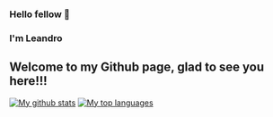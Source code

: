 ### Hello fellow </dev> 👋
### I'm Leandro
## Welcome to my Github page, glad to see you here!!!

[![My github stats](https://github-readme-stats.vercel.app/api?username=ldfracao&theme=blue-green)](https://github.com/ldfracao/github-readme-stats)
[![My top languages](https://github-readme-stats.vercel.app/api/top-langs/?username=ldfracao&theme=blue-green)](https://github.com/ldfracao/github-readme-stats)

<!--
- 🔭 I’m currently working on ...
- 🌱 I’m currently learning ...
- 👯 I’m looking to collaborate on ...
- 🤔 I’m looking for help with ...
- 💬 Ask me about ...
- 📫 How to reach me: ...
- 😄 Pronouns: ...
- ⚡ Fun fact: ...
-->
